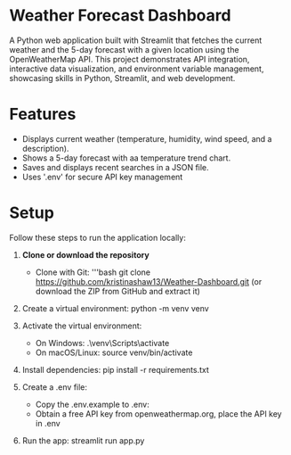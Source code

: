 # Weather Forecast Dashboard

A Python web application built with Streamlit that fetches the current weather and the 5-day forecast with a given location using
the OpenWeatherMap API. This project demonstrates API integration, interactive data visualization, and environment variable
management, showcasing skills in Python, Streamlit, and web development.

# Features
- Displays current weather (temperature, humidity, wind speed, and a description).
- Shows a 5-day forecast with aa temperature trend chart.
- Saves and displays recent searches in a JSON file.
- Uses '.env' for secure API key management

# Setup
Follow these steps to run the application locally:

1. **Clone or download the repository**
    - Clone with Git:
      '''bash
      git clone https://github.com/kristinashaw13/Weather-Dashboard.git
      (or download the ZIP from GitHub and extract it)

2. Create a virtual environment:
    python -m venv venv

3. Activate the virtual environment:
    - On Windows:
      .\venv\Scripts\activate
    - On macOS/Linux:
      source venv/bin/activate

4. Install dependencies:
    pip install -r requirements.txt

5. Create a .env file:
    - Copy the .env.example to .env:
    - Obtain a free API key from openweathermap.org, place the API key in .env
  
6. Run the app:
    streamlit run app.py
